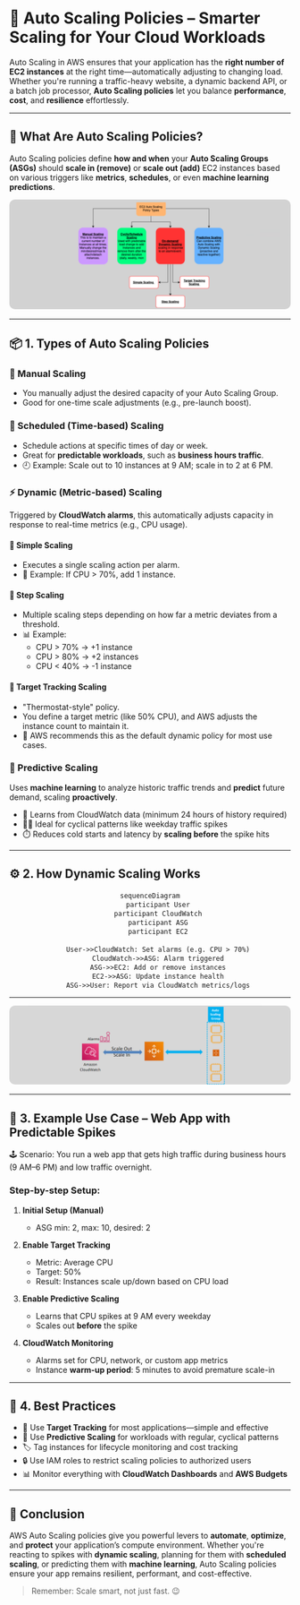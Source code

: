 # **🔄 Auto Scaling Policies – Smarter Scaling for Your Cloud Workloads**

Auto Scaling in AWS ensures that your application has the **right number of EC2 instances** at the right time—automatically adjusting to changing load. Whether you're running a traffic-heavy website, a dynamic backend API, or a batch job processor, **Auto Scaling policies** let you balance **performance**, **cost**, and **resilience** effortlessly.

---

## **🧠 What Are Auto Scaling Policies?**

Auto Scaling policies define **how and when** your **Auto Scaling Groups (ASGs)** should **scale in (remove)** or **scale out (add)** EC2 instances based on various triggers like **metrics**, **schedules**, or even **machine learning predictions**.

<div style="text-align: center;">
    <img src="images/asp.png" style="border-radius: 10px;" alt="Auto Scaling Policy Types" />
</div>

---

## **📦 1. Types of Auto Scaling Policies**

### **🧍 Manual Scaling**

- You manually adjust the desired capacity of your Auto Scaling Group.
- Good for one-time scale adjustments (e.g., pre-launch boost).

### **📆 Scheduled (Time-based) Scaling**

- Schedule actions at specific times of day or week.
- Great for **predictable workloads**, such as **business hours traffic**.
- 🕘 Example: Scale out to 10 instances at 9 AM; scale in to 2 at 6 PM.

### **⚡ Dynamic (Metric-based) Scaling**

Triggered by **CloudWatch alarms**, this automatically adjusts capacity in response to real-time metrics (e.g., CPU usage).

#### **🔸 Simple Scaling**

- Executes a single scaling action per alarm.
- 🧪 Example: If CPU > 70%, add 1 instance.

#### **🔸 Step Scaling**

- Multiple scaling steps depending on how far a metric deviates from a threshold.
- 📊 Example:
  - CPU > 70% → +1 instance
  - CPU > 80% → +2 instances
  - CPU < 40% → -1 instance

#### **🔸 Target Tracking Scaling**

- "Thermostat-style" policy.
- You define a target metric (like 50% CPU), and AWS adjusts the instance count to maintain it.
- 🧠 AWS recommends this as the default dynamic policy for most use cases.

### **🔮 Predictive Scaling**

Uses **machine learning** to analyze historic traffic trends and **predict** future demand, scaling **proactively**.

- 🧬 Learns from CloudWatch data (minimum 24 hours of history required)
- 🧑‍💼 Ideal for cyclical patterns like weekday traffic spikes
- ⏱️ Reduces cold starts and latency by **scaling before** the spike hits

---

## **⚙️ 2. How Dynamic Scaling Works**

<div style="text-align: center;">

```mermaid
sequenceDiagram
    participant User
    participant CloudWatch
    participant ASG
    participant EC2

    User->>CloudWatch: Set alarms (e.g. CPU > 70%)
    CloudWatch->>ASG: Alarm triggered
    ASG->>EC2: Add or remove instances
    EC2->>ASG: Update instance health
    ASG->>User: Report via CloudWatch metrics/logs
```

</div>

---

<div style="text-align: center;">
    <img src="images/dynamic-on-demand-scaling.png" style="border-radius: 10px;" alt="Dynamic On-Demand Scaling" />
</div>

---

## **🧪 3. Example Use Case – Web App with Predictable Spikes**

🕹️ Scenario: You run a web app that gets high traffic during business hours (9 AM–6 PM) and low traffic overnight.

### **Step-by-step Setup:**

1. **Initial Setup (Manual)**

   - ASG min: 2, max: 10, desired: 2

2. **Enable Target Tracking**

   - Metric: Average CPU
   - Target: 50%
   - Result: Instances scale up/down based on CPU load

3. **Enable Predictive Scaling**

   - Learns that CPU spikes at 9 AM every weekday
   - Scales out **before** the spike

4. **CloudWatch Monitoring**
   - Alarms set for CPU, network, or custom app metrics
   - Instance **warm-up period**: 5 minutes to avoid premature scale-in

---

## **🌟 4. Best Practices**

- 🔁 Use **Target Tracking** for most applications—simple and effective
- 🧠 Use **Predictive Scaling** for workloads with regular, cyclical patterns
- 🏷️ Tag instances for lifecycle monitoring and cost tracking
- 🔒 Use IAM roles to restrict scaling policies to authorized users
- 📊 Monitor everything with **CloudWatch Dashboards** and **AWS Budgets**

---

## **🎯 Conclusion**

AWS Auto Scaling policies give you powerful levers to **automate**, **optimize**, and **protect** your application’s compute environment. Whether you're reacting to spikes with **dynamic scaling**, planning for them with **scheduled scaling**, or predicting them with **machine learning**, Auto Scaling policies ensure your app remains resilient, performant, and cost-effective.

> Remember: Scale smart, not just fast. 😉
